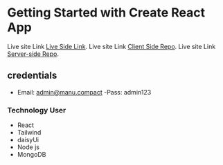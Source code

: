 # Getting Started with Create React App

Live site Link [Live Side Link](https://manufacturer-website-a12.web.app/).
Live site Link [Client Side Repo](https://github.com/programming-hero-web-course1/manufacturer-website-client-side-rkbokul1).
Live site Link [Server-side Repo](https://github.com/programming-hero-web-course1/manufacturer-website-server-side-rkbokul1).

## credentials

- Email: admin@manu.compact
-Pass: admin123

### Technology User

* React
* Tailwind 
* daisyUi
* Node js 
* MongoDB

